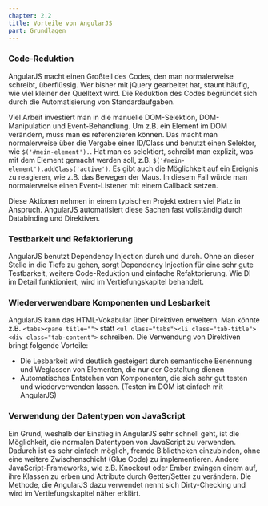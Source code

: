 ```yaml
---
chapter: 2.2
title: Vorteile von AngularJS
part: Grundlagen
---
```


### Code-Reduktion
AngularJS macht einen Großteil des Codes, den man normalerweise schreibt, überflüssig. Wer bisher mit jQuery gearbeitet hat, staunt häufig, wie viel kleiner der Quelltext wird. Die Reduktion des Codes begründet sich durch die Automatisierung von Standardaufgaben.

Viel Arbeit investiert man in die manuelle DOM-Selektion, DOM-Manipulation und Event-Behandlung. Um z.B. ein Element im DOM verändern, muss man es referenzieren können. Das macht man normalerweise über die Vergabe einer ID/Class und benutzt einen Selektor, wie `$('#mein-element').`. Hat man es selektiert, schreibt man explizit, was mit dem Element gemacht werden soll, z.B. `$('#mein-element').addClass('active')`. Es gibt auch die Möglichkeit auf ein Ereignis zu reagieren, wie z.B. das Bewegen der Maus. In diesem Fall würde man normalerweise einen Event-Listener mit einem Callback setzen.

Diese Aktionen nehmen in einem typischen Projekt extrem viel Platz in Anspruch. AngularJS automatisiert diese Sachen fast vollständig durch Databinding und Direktiven.

### Testbarkeit und Refaktorierung
AngularJS benutzt Dependency Injection durch und durch. Ohne an dieser Stelle in die Tiefe zu gehen, sorgt Dependency Injection für eine sehr gute Testbarkeit, weitere Code-Reduktion und einfache Refaktorierung. Wie DI im Detail funktioniert, wird im Vertiefungskapitel behandelt.

### Wiederverwendbare Komponenten und Lesbarkeit
AngularJS kann das HTML-Vokabular über Direktiven erweitern. Man könnte z.B. `<tabs><pane title="">` statt `<ul class="tabs"><li class="tab-title"><div class="tab-content">` schreiben. Die Verwendung von Direktiven bringt folgende Vorteile:

* Die Lesbarkeit wird deutlich gesteigert durch semantische Benennung und Weglassen von Elementen, die nur der Gestaltung dienen
* Automatisches Entstehen von Komponenten, die sich sehr gut testen und wiederverwenden lassen. (Testen im DOM ist einfach mit AngularJS)

### Verwendung der Datentypen von JavaScript
Ein Grund, weshalb der Einstieg in AngularJS sehr schnell geht, ist die Möglichkeit, die normalen Datentypen von JavaScript zu verwenden. Dadurch ist es sehr einfach möglich, fremde Bibliotheken einzubinden, ohne eine weitere Zwischenschicht (Glue Code) zu implementieren. Andere JavaScript-Frameworks, wie z.B. Knockout oder Ember zwingen einem auf, ihre Klassen zu erben und Attribute durch Getter/Setter zu verändern. Die Methode, die AngularJS dazu verwendet nennt sich Dirty-Checking und wird im Vertiefungskapitel näher erklärt.
